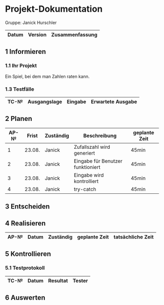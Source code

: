 # Projekt-Dokumentation



Gruppe: Janick Hurschler

| Datum | Version | Zusammenfassung                                              |
| ----- | ------- | ------------------------------------------------------------ |


## 1 Informieren

### 1.1 Ihr Projekt

Ein Spiel, bei dem man Zahlen raten kann.






### 1.3 Testfälle

| TC-№ | Ausgangslage | Eingabe | Erwartete Ausgabe |
| ---- | ------------ | ------- | ----------------- |







## 2 Planen

| AP-№ | Frist | Zuständig | Beschreibung | geplante Zeit |
| ---- | ----- | --------- | ------------ | ------------- |
| 1 |   23.08.    |    Janick    |     Zufallszahl wird generiert       |    45min     |
| 2 |   23.08.    |    Janick    |     Eingabe für Benutzer funktioniert      |    45min     |
| 3 |   23.08.    |    Janick    |     Eingabe wird kontrolliert       |    45min     |
| 4 |   23.08.    |    Janick    |     try-catch      |    45min     |



## 3 Entscheiden



## 4 Realisieren

| AP-№ | Datum | Zuständig | geplante Zeit | tatsächliche Zeit |
| ---- | ----- | --------- | ------------- | ----------------- |



## 5 Kontrollieren

### 5.1 Testprotokoll

| TC-№ | Datum | Resultat | Tester |
| ---- | ----- | -------- | ------ |


## 6 Auswerten

